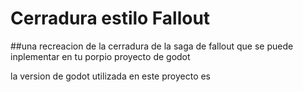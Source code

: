 # Cerradura estilo Fallout


##una recreacion de la cerradura de la saga de fallout que se puede inplementar en tu porpio proyecto de godot

la version de godot utilizada en este proyecto es 
